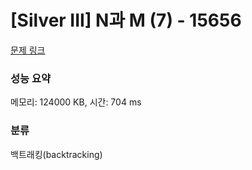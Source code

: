 # [Silver III] N과 M (7) - 15656 

[문제 링크](https://www.acmicpc.net/problem/15656) 

### 성능 요약

메모리: 124000 KB, 시간: 704 ms

### 분류

백트래킹(backtracking)

